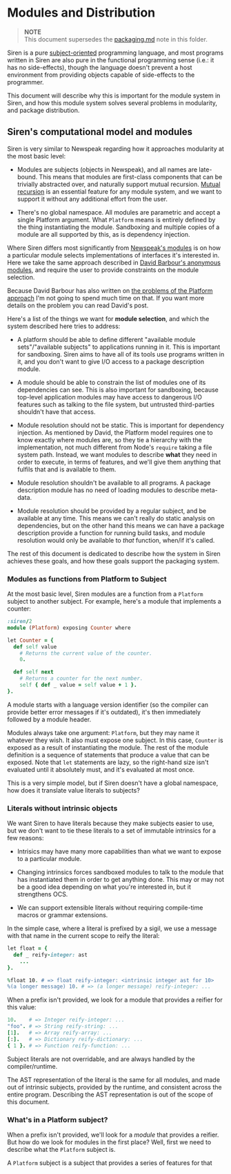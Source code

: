 # Modules and Distribution

> **NOTE**  
> This document supersedes the [packaging.md](packaging.md) note in this folder.

Siren is a pure [subject-oriented](../overview.md#computational-model) programming
language, and most programs written in Siren are also pure in the functional programming
sense (i.e.: it has no side-effects), though the language doesn't prevent a host environment
from providing objects capable of side-effects to the programmer.

This document will describe why this is important for the module system in Siren, and
how this module system solves several problems in modularity, and package distribution.


## Siren's computational model and modules

Siren is very similar to Newspeak regarding how it approaches modularity at the
most basic level:

  - Modules are subjects (objects in Newspeak), and all names are late-bound. This
    means that modules are first-class components that can be trivially abstracted
    over, and naturally support mutual recursion. 
    [Mutual recursion](https://gbracha.blogspot.com.br/2009/06/ban-on-imports.html)
    is an essential feature for any module system, and we want to support it without
    any additional effort from the user.

  - There's no global namespace. All modules are parametric and accept a single
    Platform argument. What `Platform` means is entirely defined by the thing
    instantiating the module. Sandboxing and multiple copies of a module are
    all supported by this, as is dependency injection.

Where Siren differs most significantly from [Newspeak's modules](http://bracha.org/newspeak-modules.pdf)
is on how a particular module selects implementations of interfaces it's interested
in. Here we take the same approach described in 
[David Barbour's anonymous modules](https://awelonblue.wordpress.com/2011/10/03/modules-divided-interface-and-implement/),
and require the user to provide constraints on the module selection.

Because David Barbour has also written on [the problems of the Platform approach](https://awelonblue.wordpress.com/2011/09/29/modularity-without-a-name/)
I'm not going to spend much time on that. If you want more details on the problem you can read
David's post.

Here's a list of the things we want for **module selection**, and which the
system described here tries to address:

  - A platform should be able to define different "available module sets"/"available subjects"
    to applications running in it. This is important for sandboxing. Siren aims to have all
    of its tools use programs written in it, and you don't want to give I/O access to a
    package description module.

  - A module should be able to constrain the list of modules one of its dependencies
    can see. This is also important for sandboxing, because top-level application modules
    may have access to dangerous I/O features such as talking to the file system, but
    untrusted third-parties shouldn't have that access.

  - Module resolution should not be static. This is important for dependency injection.
    As mentioned by David, the Platform model requires one to know exactly where modules
    are, so they tie a hierarchy with the implementation, not much different from Node's
    `require` taking a file system path. Instead, we want modules to describe **what** they
    need in order to execute, in terms of features, and we'll give them anything that fulfils
    that and is available to them.

  - Module resolution shouldn't be available to all programs. A package description module
    has no need of loading modules to describe meta-data.

  - Module resolution should be provided by a regular subject, and be available at any time.
    This means we can't really do static analysis on dependencies, but on the other hand this
    means we can have a package description provide a function for running build tasks, and
    module resolution would only be available to *that* function, when/if it's called.

The rest of this document is dedicated to describe how the system in Siren achieves these
goals, and how these goals support the packaging system.


### Modules as functions from Platform to Subject

At the most basic level, Siren modules are a function from a `Platform` subject
to another subject. For example, here's a module that implements a counter:

```rb
:siren/2
module (Platform) exposing Counter where

let Counter = {
  def self value
    # Returns the current value of the counter.
    0.

  def self next
    # Returns a counter for the next number.
    self { def _ value = self value + 1 }.
}.
```

A module starts with a language version identifier (so the compiler can provide
better error messages if it's outdated), it's then immediately followed by a
module header.

Modules always take one argument: `Platform`, but they may name it whatever they
wish. It also must expose one subject. In this case, `Counter` is exposed as a result
of instantiating the module. The rest of the module definition is a sequence of
statements that produce a value that can be exposed. Note that `let` statements
are lazy, so the right-hand size isn't evaluated until it absolutely must, and it's
evaluated at most once.

This is a very simple model, but if Siren doesn't have a global namespace, how does
it translate value literals to subjects?


### Literals without intrinsic objects

We want Siren to have literals because they make subjects easier to use, but we
don't want to tie these literals to a set of immutable intrinsics for a few 
reasons:

  - Intrisics may have many more capabilities than what we want to expose to a
    particular module.

  - Changing intrinsics forces sandboxed modules to talk to the module that has
    instantiated them in order to get anything done. This may or may not be a
    good idea depending on what you're interested in, but it strengthens OCS.

  - We can support extensible literals without requiring compile-time macros
    or grammar extensions.

In the simple case, where a literal is prefixed by a sigil, we use a message
with that name in the current scope to reify the literal:

```rb
let float = {
  def _ reify-integer: ast
    ...
}.

%float 10. # => float reify-integer: <intrinsic integer ast for 10>
%(a longer message) 10. # => (a longer message) reify-integer: ...
```

When a prefix isn't provided, we look for a module that provides a reifier
for this value:

```rb
10.    # => Integer reify-integer: ...
"foo". # => String reify-string: ...
[1].   # => Array reify-array: ...
[:].   # => Dictionary reify-dictionary: ...
{ 1 }. # => Function reify-function: ...
```

Subject literals are not overridable, and are always handled by the compiler/runtime.

The AST representation of the literal is the same for all modules, and made
out of intrinsic subjects, provided by the runtime, and consistent across the
entire program. Describing the AST representation is out of the scope of this
document.


### What's in a Platform subject?

When a prefix isn't provided, we'll look for a *module* that provides a
reifier. But how do we look for modules in the first place? Well, first we
need to describe what the `Platform` subject is.

A `Platform` subject is a subject that provides a series of features for
that 